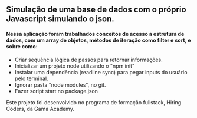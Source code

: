 ## Simulação de uma base de dados com o próprio Javascript simulando o json.

#### Nessa aplicação foram trabalhados conceitos de acesso a estrutura de dados, com um array de objetos, métodos de iteração como filter e sort, e sobre como:

- Criar sequência lógica de passos para retornar informações.
- Inicializar um projeto node utilizando o "npm init"
- Instalar uma dependência (readline sync) para pegar inputs do usuário pelo terminal.
- Ignorar pasta "node modules", no git.
- Fazer script start no package.json

Este projeto foi desenvolvido no programa de formação fullstack, Hiring Coders, da Gama Academy.
